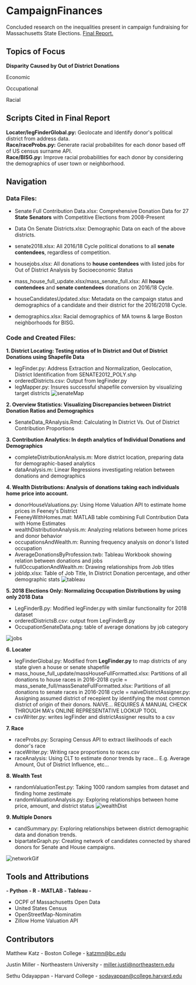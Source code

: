 # CampaignFinances
Concluded research on the inequalities present in campaign fundraising for Massachusetts State Elections.
[Final Report.](http://www.inquiriesjournal.com/articles/1864/democratic-misrepresentation-a-quantitative-analysis-of-out-of-district-state-campaign-fundraising)

## Topics of Focus
**Disparity Caused by Out of District Donations**

Economic

Occupational

Racial

## Scripts Cited in Final Report
**Locater/legFinderGlobal.py:** Geolocate and Identify donor's political district from address data.<br>
**Race/raceProbs.py:** Generate racial probabilites for each donor based off of US census surname API. <br>
**Race/BISG.py:** Improve racial probabilities for each donor by considering the demographics of user town or neighborhood.

## Navigation
### Data Files:
- Senate Full Contribution Data.xlsx: Comprehensive Donation Data for 27 **State Senators** with Competitive Elections from 2008-Present

- Data On Senate Districts.xlsx: Demographic Data on each of the above districts.

- senate2018.xlsx: All 2016/18 Cycle political donations to all **senate contendees**, regardless of competition.

- housejobs.xlsx: All donations to **house contendees** with listed jobs for Out of District Analysis by Socioeconomic Status

- mass_house_full_update.xlsx/mass_senate_full.xlsx: All **house contendees** and **senate contendees** donations on 2016/18 Cycle.

- houseCandidatesUpdated.xlsx: Metadata on the campaign status and demographics of a candidate and their district for the 2016/2018 Cycle.

- demographics.xlsx: Racial demographics of MA towns & large Boston neighborhoods for BISG.

### Code and Created Files:
**1. District Locating: Testing ratios of In District and Out of District Donations using Shapefile Data**
- legFinder.py: Address Extraction and Normalization, Geolocation, District Identification from SENATE2012_POLY.shp
- orderedDistricts.csv: Output from legFinder.py 
- legMapper.py: Insures successful shapefile conversion by visualizing target districts
![senateMap](https://github.com/justinmiller33/CampaignFinances/blob/master/DistrictLocating/senateDistrictMap.png)

**2. Overview Statistics: Visualizing Discrepancies between District Donation Ratios and Demographics**
- SenateData_RAnalysis.Rmd: Calculating In District Vs. Out of District Contribution Proportions

**3. Contribution Analytics: In depth analytics of Individual Donations and Demographics**
- completeDistributionAnalysis.m: More district location, preparing data for demographic-based analytics
- dataAnalysis.m: Linear Regressions investigating relation between donations and demographics

**4. Wealth Distributions: Analysis of donations taking each individuals home price into account.**
- donorHouseValuations.py: Using Home Valuation API to estimate home prices in Feeney's District
- FeeneyWithHomes.mat: MATLAB table combining Full Contribution Data with Home Estimates
- wealthDistributionAnalysis.m: Analyzing relations between home prices and donor behavior
- occupationsAndWealth.m: Running frequency analysis on donor's listed occupation
- AverageDonationsByProfession.twb: Tableau Workbook showing relation between donations and jobs
- fullOccupationAndWealth.m: Drawing relationships from Job titles
- jobIdp.xlsx: Table of Job Title, In District Donation percentage, and other demographic stats
![tableau](https://github.com/justinmiller33/CampaignFinances/blob/master/WealthDistributions/donationsByProffession.PNG)

**5. 2018 Elections Only: Normalizing Occupation Distributions by using only 2018 Data**
- LegFinderB.py: Modified legFinder.py with similar functionality for 2018 dataset
- orderedDistrictsB.csv: output from LegFinderB.py
- OccupationSenateData.png: table of average donations by job category

![jobs](https://github.com/justinmiller33/CampaignFinances/blob/master/2018ElectionsOnly/OccupationSenateData.PNG)

**6. Locater**
- legFinderGlobal.py: Modified from **LegFinder.py** to map districts of any state given a house or senate shapefile
- mass_house_full_update/massHouseFullFormatted.xlsx: Partitions of all donations to house races in 2016-2018 cycle
= mass_senate_full/massSenateFullFormatted.xlsx: Partitions of all donations to senate races in 2016-2018 cycle
= naiveDistrictAssigner.py: Assigning assumed district of recepient by identifying the most common district of origin of their donors. NAIVE... REQUIRES A MANUAL CHECK THROUGH MA's ONLINE REPRESENTATIVE LOOKUP TOOL
- csvWriter.py: writes legFinder and districtAssigner results to a csv

**7. Race**
- raceProbs.py: Scraping Census API to extract likelihoods of each donor's race
- raceWriter.py: Writing race proportions to races.csv
- raceAnalysis: Using CLT to estimate donor trends by race... E.g. Average Amount, Out of District Influence, etc...

**8. Wealth Test**
- randomValuationTest.py: Taking 1000 random samples from dataset and finding home zestimate
- randomValuationAnalysis.py: Exploring relationships between home price, amount, and district status
![wealthDist](https://github.com/justinmiller33/CampaignFinances/blob/master/WealthTest/donorHomePrice.png)

**9. Multiple Donors**
- candSummary.py: Exploring relationships between district demographic data and donation trends.
- bipartateGraph.py: Creating network of candidates connected by shared donors for Senate and House campaigns.

![networkGif](https://github.com/justinmiller33/justinmiller33.github.io/blob/master/network.gif)

## Tools and Attributions

**- Python**
**- R**
**- MATLAB**
**- Tableau -**
- OCPF of Massachusetts Open Data
- United States Census
- OpenStreetMap-Nominatim
- Zillow Home Valuation API






## Contributors
Matthew Katz - Boston College - katzmn@bc.edu

Justin Miller - Northeastern University - miller.justi@northeastern.edu

Sethu Odayappan - Harvard College - sodayappan@college.harvard.edu
